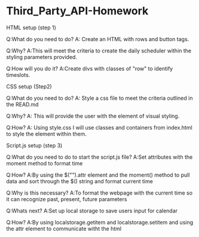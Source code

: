 # Third_Party_API-Homework

HTML setup (step 1)


Q:What do you need to do?
A: Create an HTML with rows and button tags.

Q:Why?
A:This will meet the criteria to create the daily scheduler within the styling parameters provided.

Q:How will you do it?
A:Create divs with classes of "row" to identify timeslots.

CSS setup (Step2)

Q:What do you need to do?
A: Style a css file to meet the criteria outlined in the READ.md

Q:Why?
A: This will provide the user with the element of visual styling.

Q:How?
A: Using style.css I will use classes and containers from index.html to style the element within them.

Script.js setup (step 3)

Q:What do you need to do to start the script.js file?
A:Set attributes with the moment method to format time

Q:How?
A:By using the $("").attr element and the moment() method to pull data and sort through the $() string and format current time

Q:Why is this necessary?
A:To format the webpage with the current time so it can recognize past, present, future parameters

Q:Whats next?
A:Set up local storage to save users input for calendar

Q:How?
A:By using localstorage.getitem and localstorage.setitem and using the attr element to communicate witht the html



